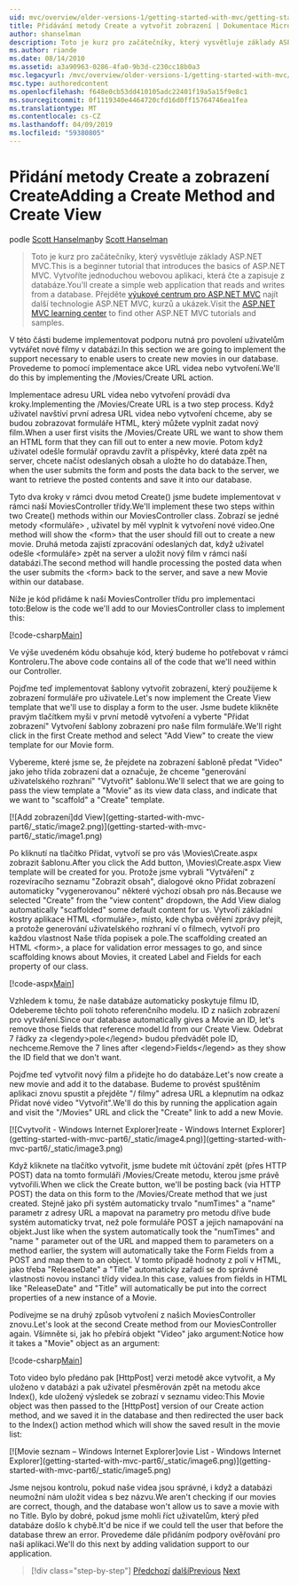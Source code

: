 ```yaml
---
uid: mvc/overview/older-versions-1/getting-started-with-mvc/getting-started-with-mvc-part6
title: Přidávání metody Create a vytvořit zobrazení | Dokumentace Microsoftu
author: shanselman
description: Toto je kurz pro začátečníky, který vysvětluje základy ASP.NET MVC. Vytvořte jednoduchou webovou aplikaci, která čte a zapisuje z databáze.
ms.author: riande
ms.date: 08/14/2010
ms.assetid: a3a90963-0286-4fa0-9b3d-c230cc18b0a3
msc.legacyurl: /mvc/overview/older-versions-1/getting-started-with-mvc/getting-started-with-mvc-part6
msc.type: authoredcontent
ms.openlocfilehash: f648e0cb53dd410105adc22401f19a5a15f9e8c1
ms.sourcegitcommit: 0f1119340e4464720cfd16d0ff15764746ea1fea
ms.translationtype: MT
ms.contentlocale: cs-CZ
ms.lasthandoff: 04/09/2019
ms.locfileid: "59380805"
---
```

# <a name="adding-a-create-method-and-create-view"></a><span data-ttu-id="5464d-104">Přidání metody Create a zobrazení Create</span><span class="sxs-lookup"><span data-stu-id="5464d-104">Adding a Create Method and Create View</span></span>

<span data-ttu-id="5464d-105">podle [Scott Hanselman](https://github.com/shanselman)</span><span class="sxs-lookup"><span data-stu-id="5464d-105">by [Scott Hanselman](https://github.com/shanselman)</span></span>

> <span data-ttu-id="5464d-106">Toto je kurz pro začátečníky, který vysvětluje základy ASP.NET MVC.</span><span class="sxs-lookup"><span data-stu-id="5464d-106">This is a beginner tutorial that introduces the basics of ASP.NET MVC.</span></span> <span data-ttu-id="5464d-107">Vytvoříte jednoduchou webovou aplikaci, která čte a zapisuje z databáze.</span><span class="sxs-lookup"><span data-stu-id="5464d-107">You'll create a simple web application that reads and writes from a database.</span></span> <span data-ttu-id="5464d-108">Přejděte [výukové centrum pro ASP.NET MVC](../../../index.md) najít další technologie ASP.NET MVC, kurzů a ukázek.</span><span class="sxs-lookup"><span data-stu-id="5464d-108">Visit the [ASP.NET MVC learning center](../../../index.md) to find other ASP.NET MVC tutorials and samples.</span></span>


<span data-ttu-id="5464d-109">V této části budeme implementovat podporu nutná pro povolení uživatelům vytvářet nové filmy v databázi.</span><span class="sxs-lookup"><span data-stu-id="5464d-109">In this section we are going to implement the support necessary to enable users to create new movies in our database.</span></span> <span data-ttu-id="5464d-110">Provedeme to pomocí implementace akce URL videa nebo vytvoření.</span><span class="sxs-lookup"><span data-stu-id="5464d-110">We'll do this by implementing the /Movies/Create URL action.</span></span>

<span data-ttu-id="5464d-111">Implementace adresu URL videa nebo vytvoření provádí dva kroky.</span><span class="sxs-lookup"><span data-stu-id="5464d-111">Implementing the /Movies/Create URL is a two step process.</span></span> <span data-ttu-id="5464d-112">Když uživatel navštíví první adresa URL videa nebo vytvoření chceme, aby se budou zobrazovat formuláře HTML, který můžete vyplnit zadat nový film.</span><span class="sxs-lookup"><span data-stu-id="5464d-112">When a user first visits the /Movies/Create URL we want to show them an HTML form that they can fill out to enter a new movie.</span></span> <span data-ttu-id="5464d-113">Potom když uživatel odešle formulář opravdu zavřít a příspěvky, které data zpět na server, chcete načíst odeslaných obsah a uložte ho do databáze.</span><span class="sxs-lookup"><span data-stu-id="5464d-113">Then, when the user submits the form and posts the data back to the server, we want to retrieve the posted contents and save it into our database.</span></span>

<span data-ttu-id="5464d-114">Tyto dva kroky v rámci dvou metod Create() jsme budete implementovat v rámci naší MoviesController třídy.</span><span class="sxs-lookup"><span data-stu-id="5464d-114">We'll implement these two steps within two Create() methods within our MoviesController class.</span></span> <span data-ttu-id="5464d-115">Zobrazí se jedné metody &lt;formuláře&gt; , uživatel by měl vyplnit k vytvoření nové video.</span><span class="sxs-lookup"><span data-stu-id="5464d-115">One method will show the &lt;form&gt; that the user should fill out to create a new movie.</span></span> <span data-ttu-id="5464d-116">Druhá metoda zajistí zpracování odeslaných dat, když uživatel odešle &lt;formuláře&gt; zpět na server a uložit nový film v rámci naší databázi.</span><span class="sxs-lookup"><span data-stu-id="5464d-116">The second method will handle processing the posted data when the user submits the &lt;form&gt; back to the server, and save a new Movie within our database.</span></span>

<span data-ttu-id="5464d-117">Níže je kód přidáme k naší MoviesController třídu pro implementaci toto:</span><span class="sxs-lookup"><span data-stu-id="5464d-117">Below is the code we'll add to our MoviesController class to implement this:</span></span>

[!code-csharp[Main](getting-started-with-mvc-part6/samples/sample1.cs)]

<span data-ttu-id="5464d-118">Ve výše uvedeném kódu obsahuje kód, který budeme ho potřebovat v rámci Kontroleru.</span><span class="sxs-lookup"><span data-stu-id="5464d-118">The above code contains all of the code that we'll need within our Controller.</span></span>

<span data-ttu-id="5464d-119">Pojďme teď implementovat šablony vytvořit zobrazení, který použijeme k zobrazení formuláře pro uživatele.</span><span class="sxs-lookup"><span data-stu-id="5464d-119">Let's now implement the Create View template that we'll use to display a form to the user.</span></span> <span data-ttu-id="5464d-120">Jsme budete klikněte pravým tlačítkem myši v první metodě vytvoření a vyberte "Přidat zobrazení" Vytvoření šablony zobrazení pro naše film formuláře.</span><span class="sxs-lookup"><span data-stu-id="5464d-120">We'll right click in the first Create method and select "Add View" to create the view template for our Movie form.</span></span>

<span data-ttu-id="5464d-121">Vybereme, které jsme se, že přejdete na zobrazení šabloně předat "Video" jako jeho třída zobrazení dat a označuje, že chceme "generování uživatelského rozhraní" "Vytvořit" šablonu.</span><span class="sxs-lookup"><span data-stu-id="5464d-121">We'll select that we are going to pass the view template a "Movie" as its view data class, and indicate that we want to "scaffold" a "Create" template.</span></span>

[![A<span data-ttu-id="5464d-122">dd zobrazení]</span><span class="sxs-lookup"><span data-stu-id="5464d-122">dd View]</span></span>(getting-started-with-mvc-part6/_static/image2.png)](getting-started-with-mvc-part6/_static/image1.png)

<span data-ttu-id="5464d-123">Po kliknutí na tlačítko Přidat, vytvoří se pro vás \Movies\Create.aspx zobrazit šablonu.</span><span class="sxs-lookup"><span data-stu-id="5464d-123">After you click the Add button, \Movies\Create.aspx View template will be created for you.</span></span> <span data-ttu-id="5464d-124">Protože jsme vybrali "Vytváření" z rozevíracího seznamu "Zobrazit obsah", dialogové okno Přidat zobrazení automaticky "vygenerovanou" některé výchozí obsah pro nás.</span><span class="sxs-lookup"><span data-stu-id="5464d-124">Because we selected "Create" from the "view content" dropdown, the Add View dialog automatically "scaffolded" some default content for us.</span></span> <span data-ttu-id="5464d-125">Vytvoří základní kostry aplikace HTML &lt;formuláře&gt;, místo, kde chyba ověření zprávy přejít, a protože generování uživatelského rozhraní ví o filmech, vytvoří pro každou vlastnost Naše třída popisek a pole.</span><span class="sxs-lookup"><span data-stu-id="5464d-125">The scaffolding created an HTML &lt;form&gt;, a place for validation error messages to go, and since scaffolding knows about Movies, it created Label and Fields for each property of our class.</span></span>

[!code-aspx[Main](getting-started-with-mvc-part6/samples/sample2.aspx)]

<span data-ttu-id="5464d-126">Vzhledem k tomu, že naše databáze automaticky poskytuje filmu ID, Odebereme těchto polí tohoto referenčního modelu. ID z našich zobrazení pro vytváření.</span><span class="sxs-lookup"><span data-stu-id="5464d-126">Since our database automatically gives a Movie an ID, let's remove those fields that reference model.Id from our Create View.</span></span> <span data-ttu-id="5464d-127">Odebrat 7 řádky za &lt;legendy&gt;pole&lt;/legend&gt; budou předvádět pole ID, nechceme.</span><span class="sxs-lookup"><span data-stu-id="5464d-127">Remove the 7 lines after &lt;legend&gt;Fields&lt;/legend&gt; as they show the ID field that we don't want.</span></span>

<span data-ttu-id="5464d-128">Pojďme teď vytvořit nový film a přidejte ho do databáze.</span><span class="sxs-lookup"><span data-stu-id="5464d-128">Let's now create a new movie and add it to the database.</span></span> <span data-ttu-id="5464d-129">Budeme to provést spuštěním aplikaci znovu spustit a přejděte "/ filmy" adresa URL a klepnutím na odkaz Přidat nové video "Vytvořit".</span><span class="sxs-lookup"><span data-stu-id="5464d-129">We'll do this by running the application again and visit the "/Movies" URL and click the "Create" link to add a new Movie.</span></span>

[![C<span data-ttu-id="5464d-130">vytvořit - Windows Internet Explorer]</span><span class="sxs-lookup"><span data-stu-id="5464d-130">reate - Windows Internet Explorer]</span></span>(getting-started-with-mvc-part6/_static/image4.png)](getting-started-with-mvc-part6/_static/image3.png)

<span data-ttu-id="5464d-131">Když kliknete na tlačítko vytvořit, jsme budete mít účtování zpět (přes HTTP POST) data na tomto formuláři /Movies/Create metodu, kterou jsme právě vytvořili.</span><span class="sxs-lookup"><span data-stu-id="5464d-131">When we click the Create button, we'll be posting back (via HTTP POST) the data on this form to the /Movies/Create method that we just created.</span></span> <span data-ttu-id="5464d-132">Stejně jako při systém automaticky trvalo "numTimes" a "name" parametr z adresy URL a mapovat na parametry pro metodu dříve bude systém automaticky trvat, než pole formuláře POST a jejich namapování na objekt.</span><span class="sxs-lookup"><span data-stu-id="5464d-132">Just like when the system automatically took the "numTimes" and "name " parameter out of the URL and mapped them to parameters on a method earlier, the system will automatically take the Form Fields from a POST and map them to an object.</span></span> <span data-ttu-id="5464d-133">V tomto případě hodnoty z polí v HTML, jako třeba "ReleaseDate" a "Title" automaticky zařadí se do správné vlastnosti novou instanci třídy videa.</span><span class="sxs-lookup"><span data-stu-id="5464d-133">In this case, values from fields in HTML like "ReleaseDate" and "Title" will automatically be put into the correct properties of a new instance of a Movie.</span></span>

<span data-ttu-id="5464d-134">Podívejme se na druhý způsob vytvoření z našich MoviesController znovu.</span><span class="sxs-lookup"><span data-stu-id="5464d-134">Let's look at the second Create method from our MoviesController again.</span></span> <span data-ttu-id="5464d-135">Všimněte si, jak ho přebírá objekt "Video" jako argument:</span><span class="sxs-lookup"><span data-stu-id="5464d-135">Notice how it takes a "Movie" object as an argument:</span></span>

[!code-csharp[Main](getting-started-with-mvc-part6/samples/sample3.cs)]

<span data-ttu-id="5464d-136">Toto video bylo předáno pak [HttpPost] verzi metodě akce vytvořit, a My uloženo v databázi a pak uživatel přesměrován zpět na metodu akce Index(), kde uložený výsledek se zobrazí v seznamu video:</span><span class="sxs-lookup"><span data-stu-id="5464d-136">This Movie object was then passed to the [HttpPost] version of our Create action method, and we saved it in the database and then redirected the user back to the Index() action method which will show the saved result in the movie list:</span></span>

[![M<span data-ttu-id="5464d-137">ovie seznam – Windows Internet Explorer]</span><span class="sxs-lookup"><span data-stu-id="5464d-137">ovie List - Windows Internet Explorer]</span></span>(getting-started-with-mvc-part6/_static/image6.png)](getting-started-with-mvc-part6/_static/image5.png)

<span data-ttu-id="5464d-138">Jsme nejsou kontrolu, pokud naše videa jsou správné, i když a databázi neumožní nám uložit videa s bez názvu.</span><span class="sxs-lookup"><span data-stu-id="5464d-138">We aren't checking if our movies are correct, though, and the database won't allow us to save a movie with no Title.</span></span> <span data-ttu-id="5464d-139">Bylo by dobré, pokud jsme mohli říct uživatelům, který před databáze došlo k chybě.</span><span class="sxs-lookup"><span data-stu-id="5464d-139">It'd be nice if we could tell the user that before the database threw an error.</span></span> <span data-ttu-id="5464d-140">Provedeme dále přidáním podpory ověřování pro naši aplikaci.</span><span class="sxs-lookup"><span data-stu-id="5464d-140">We'll do this next by adding validation support to our application.</span></span>

> [!div class="step-by-step"]
> <span data-ttu-id="5464d-141">[Předchozí](getting-started-with-mvc-part5.md)
> [další](getting-started-with-mvc-part7.md)</span><span class="sxs-lookup"><span data-stu-id="5464d-141">[Previous](getting-started-with-mvc-part5.md)
[Next](getting-started-with-mvc-part7.md)</span></span>
